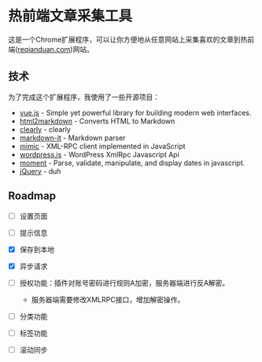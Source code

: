 # 热前端文章采集工具

这是一个Chrome扩展程序，可以让你方便地从任意网站上采集喜欢的文章到热前端([reqianduan.com])网站。

## 技术

为了完成这个扩展程序，我使用了一些开源项目：

* [vue.js] - Simple yet powerful library for building modern web interfaces.
* [html2markdown] - Converts HTML to Markdown
* [clearly] - clearly
* [markdown-it] - Markdown parser
* [mimic] - XML-RPC client implemented in JavaScript
* [wordpress.js] - WordPress XmlRpc Javascript Api
* [moment] - Parse, validate, manipulate, and display dates in javascript.
* [jQuery] - duh

## Roadmap

- [ ] 设置页面
- [ ] 提示信息
- [x] 保存到本地
- [x] 异步请求
- [ ] 授权功能：插件对账号密码进行规则A加密，服务器端进行反A解密。
    - 服务器端需要修改XMLRPC接口，增加解密操作。
- [ ] 分类功能
- [ ] 标签功能
- [ ] 滚动同步


[reqianduan.com]: <http://www.reqianduan.com/>
[vue.js]: <https://github.com/vuejs/vue/>
[html2markdown]: <https://github.com/kates/html2markdown>
[clearly]: <https://github.com/fegeeks/clearly>
[markdown-it]: <https://github.com/markdown-it/markdown-it>
[mimic]: <http://mimic-xmlrpc.sourceforge.net/>
[wordpress.js]: <https://github.com/developerworks/wordpress-xmlrpc-javascript-api>
[moment]: <https://github.com/moment/moment/>
[jQuery]: <http://jquery.com>
